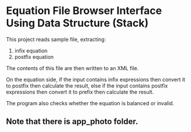 # Equation File Browser Interface Using Data Structure (Stack)

This project reads sample file, extracting:
1) infix equation
2) postfix equation

The contents of this file are then written to an XML file.

On the equation side, if the input contains infix expressions then convert it to postfix then calculate the result,
else if the input contains postfix expressions then convert it to prefix then calculate the result.

The program also checks whether the equation is balanced or invalid.

## Note that there is app_photo folder.
